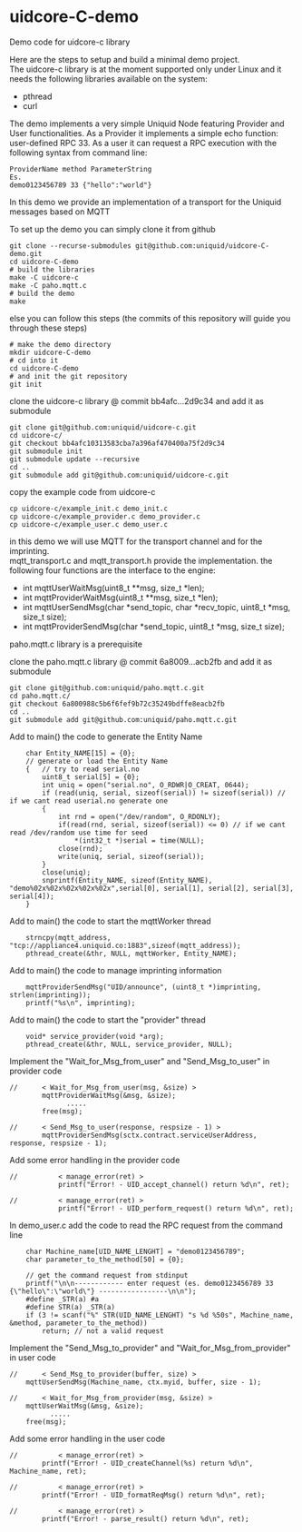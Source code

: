 # uidcore-C-demo
Demo code for uidcore-c library

Here are the steps to setup and build a minimal demo project.<br>
The uidcore-c library is at the moment supported only under Linux
and it needs the following libraries available on the system:
- pthread
- curl

The demo implements a very simple Uniquid Node featuring Provider and User functionalities.
As a Provider it implements a simple echo function: user-defined RPC 33.
As a user it can request a RPC execution with the following syntax from command line:<br>
```
ProviderName method ParameterString
Es.
demo0123456789 33 {"hello":"world"}
```

In this demo we provide an implementation of a transport for the Uniquid messages based on MQTT

To set up the demo you can simply clone it from github
```
git clone --recurse-submodules git@github.com:uniquid/uidcore-C-demo.git
cd uidcore-C-demo
# build the libraries
make -C uidcore-c
make -C paho.mqtt.c
# build the demo
make
```
else you can follow this steps (the commits of this repository will guide you through these steps)
```
# make the demo directory
mkdir uidcore-C-demo
# cd into it
cd uidcore-C-demo
# and init the git repository
git init
```
clone the uidcore-c library @ commit bb4afc...2d9c34 and add it as submodule
```
git clone git@github.com:uniquid/uidcore-c.git
cd uidcore-c/
git checkout bb4afc10313583cba7a396af470400a75f2d9c34
git submodule init
git submodule update --recursive
cd ..
git submodule add git@github.com:uniquid/uidcore-c.git
```
copy the example code from uidcore-c
```
cp uidcore-c/example_init.c demo_init.c
cp uidcore-c/example_provider.c demo_provider.c
cp uidcore-c/example_user.c demo_user.c
```
in this demo we will use MQTT for the transport channel and for the imprinting.<br>
mqtt_transport.c and mqtt_transport.h provide the implementation.
the following four functions are the interface to the engine:
- int mqttUserWaitMsg(uint8_t **msg, size_t *len);
- int mqttProviderWaitMsg(uint8_t **msg, size_t *len);
- int mqttUserSendMsg(char *send_topic, char *recv_topic, uint8_t *msg, size_t size);
- int mqttProviderSendMsg(char *send_topic, uint8_t *msg, size_t size);

paho.mqtt.c library is a prerequisite

clone the paho.mqtt.c library @ commit 6a8009...acb2fb and add it as submodule
```
git clone git@github.com:uniquid/paho.mqtt.c.git
cd paho.mqtt.c/
git checkout 6a800988c5b6f6fef9b72c35249bdffe8eacb2fb
cd ..
git submodule add git@github.com:uniquid/paho.mqtt.c.git
```
Add to main() the code to generate the Entity Name
```
	char Entity_NAME[15] = {0};
	// generate or load the Entity Name
    {   // try to read serial.no
		uint8_t serial[5] = {0};
        int uniq = open("serial.no", O_RDWR|O_CREAT, 0644);
        if (read(uniq, serial, sizeof(serial)) != sizeof(serial)) // if we cant read userial.no generate one
        {
            int rnd = open("/dev/random", O_RDONLY);
            if(read(rnd, serial, sizeof(serial)) <= 0) // if we cant read /dev/random use time for seed
                *(int32_t *)serial = time(NULL);
            close(rnd);
            write(uniq, serial, sizeof(serial));
        }
        close(uniq);
        snprintf(Entity_NAME, sizeof(Entity_NAME), "demo%02x%02x%02x%02x%02x",serial[0], serial[1], serial[2], serial[3], serial[4]);
    }
```
Add to main() the code to start the mqttWorker thread
```
    strncpy(mqtt_address, "tcp://appliance4.uniquid.co:1883",sizeof(mqtt_address));
    pthread_create(&thr, NULL, mqttWorker, Entity_NAME);
```
Add to main() the code to manage imprinting information
```
	mqttProviderSendMsg("UID/announce", (uint8_t *)imprinting, strlen(imprinting));
	printf("%s\n", imprinting);
```
Add to main() the code to start the "provider" thread
```
	void* service_provider(void *arg);
	pthread_create(&thr, NULL, service_provider, NULL);
```
Implement the "Wait_for_Msg_from_user" and "Send_Msg_to_user" in provider code
```
//		< Wait_for_Msg_from_user(msg, &size) >
		mqttProviderWaitMsg(&msg, &size);
		      .....
		free(msg);
```
```
//		< Send_Msg_to_user(response, respsize - 1) >
		mqttProviderSendMsg(sctx.contract.serviceUserAddress, response, respsize - 1);
```
Add some error handling in the provider code
```
//			< manage_error(ret) >
			printf("Error! - UID_accept_channel() return %d\n", ret);
```
```
//			< manage_error(ret) >
			printf("Error! - UID_perform_request() return %d\n", ret);
```
In demo_user.c add the code to read the RPC request from the command line
```
	char Machine_name[UID_NAME_LENGHT] = "demo0123456789";
	char parameter_to_the_method[50] = {0};

	// get the command request from stdinput
	printf("\n\n------------ enter request (es. demo0123456789 33 {\"hello\":\"world\"} -----------------\n\n");
	#define _STR(a) #a
	#define STR(a) _STR(a)
	if (3 != scanf("%" STR(UID_NAME_LENGHT) "s %d %50s", Machine_name, &method, parameter_to_the_method))
		return; // not a valid request
```
Implement the "Send_Msg_to_provider" and "Wait_for_Msg_from_provider" in user code
```
//		< Send_Msg_to_provider(buffer, size) >
	mqttUserSendMsg(Machine_name, ctx.myid, buffer, size - 1);
```
```
//		< Wait_for_Msg_from_provider(msg, &size) >
	mqttUserWaitMsg(&msg, &size);
	      .....
	free(msg);
```
Add some error handling in the user code
```
//			< manage_error(ret) >
		printf("Error! - UID_createChannel(%s) return %d\n", Machine_name, ret);
```
```
//			< manage_error(ret) >
		printf("Error! - UID_formatReqMsg() return %d\n", ret);
```
```
//			< manage_error(ret) >
		printf("Error! - parse_result() return %d\n", ret);
```
